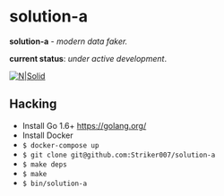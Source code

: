 # solution-a

**solution-a** - *modern data faker.*

**current status**: *under active development*.

[![N|Solid](http://ic.pics.livejournal.com/droids_life/68035718/427/427_600.jpg)](http://github.com/Striker007/solution-a)

## Hacking

* Install Go 1.6+ https://golang.org/
* Install Docker
* `$ docker-compose up`
* `$ git clone git@github.com:Striker007/solution-a`
* `$ make deps`
* `$ make`
* `$ bin/solution-a`

